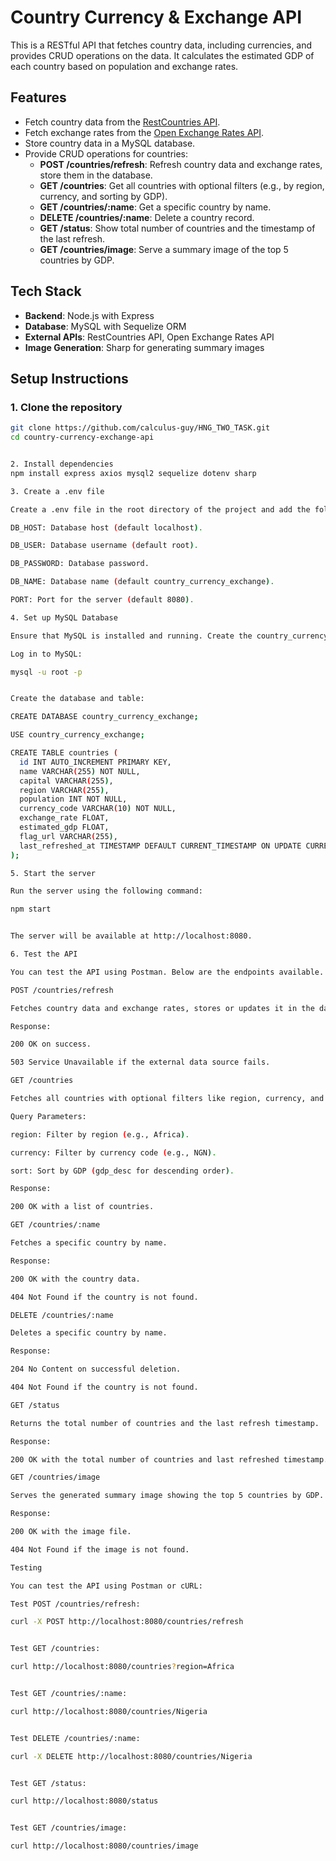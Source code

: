 # Country Currency & Exchange API

This is a RESTful API that fetches country data, including currencies, and provides CRUD operations on the data. It calculates the estimated GDP of each country based on population and exchange rates.

## **Features**

- Fetch country data from the [RestCountries API](https://restcountries.com/v2/all?fields=name,capital,region,population,flag,currencies).
- Fetch exchange rates from the [Open Exchange Rates API](https://open.er-api.com/v6/latest/USD).
- Store country data in a MySQL database.
- Provide CRUD operations for countries:
  - **POST /countries/refresh**: Refresh country data and exchange rates, store them in the database.
  - **GET /countries**: Get all countries with optional filters (e.g., by region, currency, and sorting by GDP).
  - **GET /countries/:name**: Get a specific country by name.
  - **DELETE /countries/:name**: Delete a country record.
  - **GET /status**: Show total number of countries and the timestamp of the last refresh.
  - **GET /countries/image**: Serve a summary image of the top 5 countries by GDP.

## **Tech Stack**

- **Backend**: Node.js with Express
- **Database**: MySQL with Sequelize ORM
- **External APIs**: RestCountries API, Open Exchange Rates API
- **Image Generation**: Sharp for generating summary images

## **Setup Instructions**

### 1. Clone the repository
```bash
git clone https://github.com/calculus-guy/HNG_TWO_TASK.git
cd country-currency-exchange-api


2. Install dependencies
npm install express axios mysql2 sequelize dotenv sharp

3. Create a .env file

Create a .env file in the root directory of the project and add the following configuration:

DB_HOST: Database host (default localhost).

DB_USER: Database username (default root).

DB_PASSWORD: Database password.

DB_NAME: Database name (default country_currency_exchange).

PORT: Port for the server (default 8080).

4. Set up MySQL Database

Ensure that MySQL is installed and running. Create the country_currency_exchange database and the countries table.

Log in to MySQL:

mysql -u root -p


Create the database and table:

CREATE DATABASE country_currency_exchange;

USE country_currency_exchange;

CREATE TABLE countries (
  id INT AUTO_INCREMENT PRIMARY KEY,
  name VARCHAR(255) NOT NULL,
  capital VARCHAR(255),
  region VARCHAR(255),
  population INT NOT NULL,
  currency_code VARCHAR(10) NOT NULL,
  exchange_rate FLOAT,
  estimated_gdp FLOAT,
  flag_url VARCHAR(255),
  last_refreshed_at TIMESTAMP DEFAULT CURRENT_TIMESTAMP ON UPDATE CURRENT_TIMESTAMP
);

5. Start the server

Run the server using the following command:

npm start


The server will be available at http://localhost:8080.

6. Test the API

You can test the API using Postman. Below are the endpoints available.

POST /countries/refresh

Fetches country data and exchange rates, stores or updates it in the database, and generates a summary image.

Response:

200 OK on success.

503 Service Unavailable if the external data source fails.

GET /countries

Fetches all countries with optional filters like region, currency, and sorting by GDP.

Query Parameters:

region: Filter by region (e.g., Africa).

currency: Filter by currency code (e.g., NGN).

sort: Sort by GDP (gdp_desc for descending order).

Response:

200 OK with a list of countries.

GET /countries/:name

Fetches a specific country by name.

Response:

200 OK with the country data.

404 Not Found if the country is not found.

DELETE /countries/:name

Deletes a specific country by name.

Response:

204 No Content on successful deletion.

404 Not Found if the country is not found.

GET /status

Returns the total number of countries and the last refresh timestamp.

Response:

200 OK with the total number of countries and last refreshed timestamp.

GET /countries/image

Serves the generated summary image showing the top 5 countries by GDP.

Response:

200 OK with the image file.

404 Not Found if the image is not found.

Testing

You can test the API using Postman or cURL:

Test POST /countries/refresh:

curl -X POST http://localhost:8080/countries/refresh


Test GET /countries:

curl http://localhost:8080/countries?region=Africa


Test GET /countries/:name:

curl http://localhost:8080/countries/Nigeria


Test DELETE /countries/:name:

curl -X DELETE http://localhost:8080/countries/Nigeria


Test GET /status:

curl http://localhost:8080/status


Test GET /countries/image:

curl http://localhost:8080/countries/image
